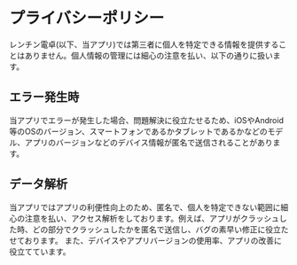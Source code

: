 # プライバシーポリシー
レンチン電卓(以下、当アプリ)では第三者に個人を特定できる情報を提供することはありません。個人情報の管理には細心の注意を払い、以下の通りに扱います。

## エラー発生時
当アプリでエラーが発生した場合、問題解決に役立たせるため、iOSやAndroid等のOSのバージョン、スマートフォンであるかタブレットであるかなどのモデル、アプリのバージョンなどのデバイス情報が匿名で送信されることがあります。


## データ解析
当アプリではアプリの利便性向上のため、匿名で、個人を特定できない範囲に細心の注意を払い、アクセス解析をしております。例えば、アプリがクラッシュした時、どの部分でクラッシュしたかを匿名で送信し、バグの素早い修正に役立たせております。
また、デバイスやアプリバージョンの使用率、アプリの改善に役立てています。
